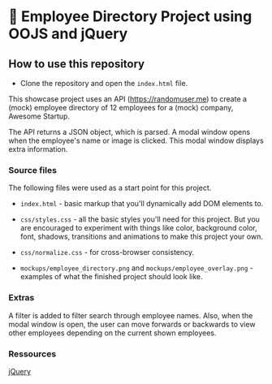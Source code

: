 # :necktie: Employee Directory Project using OOJS and jQuery

## How to use this repository

* Clone the repository and open the `index.html` file.

This showcase project uses an API (https://randomuser.me) to create a (mock) employee directory of 12 employees for a (mock) company, Awesome Startup. 

The API returns a JSON object, which is parsed. A modal window opens when the employee's name or image is clicked. This modal window displays extra information.

### Source files

The following files were used as a start point for this project.

* `index.html` - basic markup that you'll dynamically add DOM elements to.

* `css/styles.css` - all the basic styles you'll need for this project. But you are encouraged to experiment with things like color, background color, font, shadows, transitions and animations to make this project your own.

* `css/normalize.css` - for cross-browser consistency.

* `mockups/employee_directory.png` and `mockups/employee_overlay.png` - examples of what the finished project should look like.

### Extras
A filter is added to filter search through employee names. Also, when the modal window is open, the user can move forwards or backwards to view other employees depending on the current shown employees.

### Ressources
[jQuery](http://jquery.com/)
